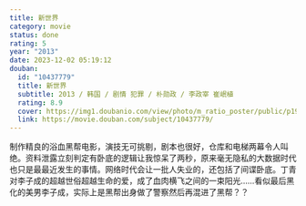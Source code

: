 ```yaml
---
title: 新世界
category: movie
status: done
rating: 5
year: "2013"
date: 2023-12-02 05:19:12
douban:
  id: "10437779"
  title: 新世界
  subtitle: 2013 / 韩国 / 剧情 犯罪 / 朴勋政 / 李政宰 崔岷植
  rating: 8.9
  cover: https://img1.doubanio.com/view/photo/m_ratio_poster/public/p1903379979.jpg
  link: https://movie.douban.com/subject/10437779/
---
```


制作精良的浴血黑帮电影，演技无可挑剔，剧本也很好，仓库和电梯两幕令人叫绝。资料泄露立刻判定有卧底的逻辑让我惊呆了两秒，原来毫无隐私的大数据时代也只是最最近发生的事情。网络时代会让一批人失业的，还包括了间谍卧底。丁青对李子成的超越世俗超越生命的爱，成了血肉横飞之间的一束阳光……看似最后黑化的美男李子成，实际上是黑帮出身做了警察然后再混进了黑帮？？
